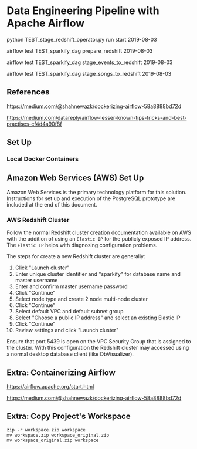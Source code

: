 # Data Engineering Pipeline with Apache Airflow

python TEST_stage_redshift_operator.py run start 2019-08-03


airflow test TEST_sparkify_dag prepare_redshift 2019-08-03

airflow test TEST_sparkify_dag stage_events_to_redshift 2019-08-03

airflow test TEST_sparkify_dag stage_songs_to_redshift 2019-08-03



## References

https://medium.com/@shahnewazk/dockerizing-airflow-58a8888bd72d

https://medium.com/datareply/airflow-lesser-known-tips-tricks-and-best-practises-cf4d4a90f8f


## Set Up

### Local Docker Containers


## Amazon Web Services (AWS) Set Up

Amazon Web Services is the primary technology platform for this solution. Instructions for set up
and execution of the PostgreSQL prototype are included at the end of this document.


### AWS Redshift Cluster

Follow the normal Redshift cluster creation documentation available on AWS with the addition of using
an `Elastic IP` for the publicly exposed IP address. The `Elastic IP` helps with diagnosing
configuration problems.

The steps for create a new Redshift cluster are generally:

1. Click "Launch cluster"
2. Enter unique cluster identifier and "sparkify" for database name and master username
3. Enter and confirm master username password
4. Click "Continue"
5. Select node type and create 2 node multi-node cluster
6. Click "Continue"
7. Select default VPC and default subnet group
8. Select "Choose a public IP address" and select an existing Elastic IP
9. Click "Continue"
10. Review settings and click "Launch cluster"

Ensure that port 5439 is open on the VPC Security Group that is assigned
to the cluster. With this configuration the Redshift cluster may accessed using a normal desktop
database client (like DbVisualizer).


## Extra: Containerizing Airflow

https://airflow.apache.org/start.html

https://medium.com/@shahnewazk/dockerizing-airflow-58a8888bd72d



## Extra: Copy Project's Workspace

    zip -r workspace.zip workspace
    mv workspace.zip workspace_original.zip
    mv workspace_original.zip workspace
